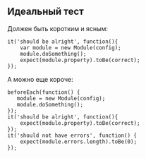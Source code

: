 ## Идеальный тест

Должен быть коротким и ясным:

```
it('should be alright', function(){
    var module = new Module(config);
    module.doSomething();
    expect(module.property).toBe(correct);
});
```

<div class="fragment">
А можно еще короче:

<pre><code class="javascript">beforeEach(function() {
   module = new Module(config);
   module.doSomething();
});
it('should be alright', function(){
    expect(module.property).toBe(correct);
});
it('should not have errors', function() {
    expect(module.errors.length).toBe(0);
});
</code></pre>
</div>
